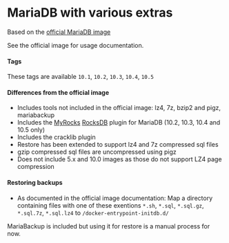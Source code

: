 MariaDB with various extras
==================

Based on the [official MariaDB image](https://registry.hub.docker.com/_/mariadb/)

See the official image for usage documentation.

#### Tags

These tags are available `10.1`, `10.2`, `10.3`, `10.4`, `10.5`

#### Differences from the official image

- Includes tools not included in the official image: lz4, 7z, bzip2 and pigz, mariabackup
- Includes the [MyRocks](http://myrocks.io/) [RocksDB](https://en.wikipedia.org/wiki/RocksDB) plugin for MariaDB (10.2, 10.3, 10.4 and 10.5 only)
- Includes the cracklib plugin
- Restore has been extended to support lz4 and 7z compressed sql files
- gzip compressed sql files are uncompressed using pigz
- Does not include 5.x and 10.0 images as those do not support LZ4 page compression

#### Restoring backups

- As documented in the official image documentation: Map a directory containing files with one of these exentions `*.sh`, `*.sql`, `*.sql.gz`, `*.sql.7z`, `*.sql.lz4` to `/docker-entrypoint-initdb.d/`

MariaBackup is included but using it for restore is a manual process for now.

